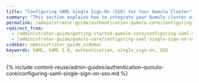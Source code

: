 ```yaml
---
title: "Configuring SAML Single Sign-On (SSO) for Your Qumulo Cluster"
summary: "This section explains how to integrate your Qumulo cluster with your organization's single sign-on (SSO) service by configuring Security Assertion Markup Language (SAML) 2.0 for Qumulo Core 5.2.5.1 (and higher)."
permalink: /administrator-guide/authentication-qumulo-core/configuring-saml-single-sign-on-sso.html
redirect_from:
  - /administrator-guide/getting-started-qumulo-core/configuring-saml-single-sign-on-sso.html
  - /administrator-guide/qumulo-core/configuring-saml-single-sign-on-sso.html
sidebar: administrator_guide_sidebar
keywords: SAML, SAML 2.0, authentication, single_sign-on, SSO
---
```


{% include content-reuse/admin-guides/authentication-qumulo-core/configuring-saml-single-sign-on-sso.md %}
